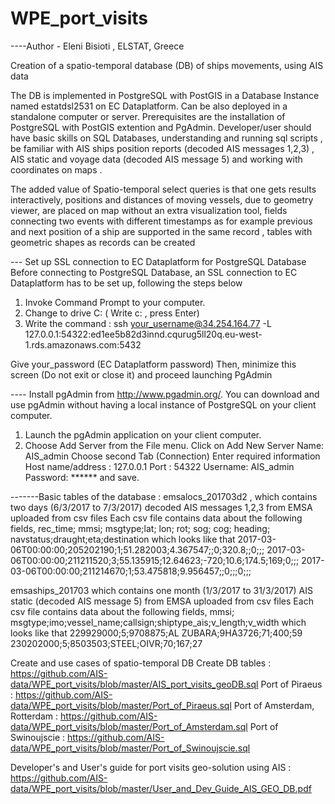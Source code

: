 # WPE_port_visits

----Author - Eleni Bisioti , ELSTAT, Greece

Creation of a  spatio-temporal database (DB) of ships movements, using AIS data

The DB is implemented in PostgreSQL with PostGIS in a Database Instance named estatdsl2531 on EC Dataplatform. 
Can be also deployed in a standalone computer or server. 
Prerequisites are the installation of PostgreSQL with PostGIS extention and PgAdmin. 
Developer/user should have basic skills on SQL Databases, understanding and running sql scripts , 
be familiar with AIS ships position reports (decoded AIS messages 1,2,3) , AIS static and voyage data (decoded AIS message 5) and working with coordinates on maps . 

The added value of Spatio-temporal select queries is that one gets results interactively, 
positions and distances of moving vessels, due to  geometry  viewer, are placed on map without an extra visualization tool, 
fields connecting two events with different timestamps as for example previous and next position of a ship are supported in the same record , 
tables with geometric shapes as records can be created  

---	Set up SSL connection to EC Dataplatform for PostgreSQL Database
           Before connecting to PostgreSQL Database, an SSL connection to EC Dataplatform has to be set up, following the steps below 
1.	Invoke Command Prompt to your computer.
2.	Change to drive C: ( Write c: , press Enter)
3.	Write the command :
ssh  your_username@34.254.164.77 -L 127.0.0.1:54322:ed1ee5b82d3innd.cqurug5ll20q.eu-west-1.rds.amazonaws.com:5432 

Give your_password  (EC Dataplatform password)
Then, minimize this screen (Do not exit or close it) and  proceed launching PgAdmin

---- Install pgAdmin from http://www.pgadmin.org/. You can download and use pgAdmin without having a local instance of PostgreSQL on your client computer.
1.	Launch the pgAdmin application on your client computer.
2.	Choose Add Server from the File menu.
Click on Add New Server 
Name: AIS_admin 
Choose second Tab (Connection)
Enter required information
Host name/address : 127.0.0.1
Port : 54322
Username: AIS_admin
Password: ******
 and save.

-------Basic tables of the database : 
emsalocs_201703d2 , which contains two days (6/3/2017 to 7/3/2017)  decoded AIS messages 1,2,3 from EMSA uploaded from csv files Each csv file contains data about the following fields, 
rec_time; mmsi; msgtype;lat; lon; rot; sog; cog; heading; navstatus;draught;eta;destination
which looks like that
2017-03-06T00:00:00;205202190;1;51.282003;4.367547;;0;320.8;;0;;;
2017-03-06T00:00:00;211211520;3;55.135915;12.64623;-720;10.6;174.5;169;0;;;
2017-03-06T00:00:00;211214670;1;53.475818;9.956457;;0;;;0;;;

emsaships_201703 which contains one month (1/3/2017 to 31/3/2017)  AIS static (decoded AIS message 5) from EMSA uploaded from csv files Each csv file contains data about the following fields,
mmsi; msgtype;imo;vessel_name;callsign;shiptype_ais;v_length;v_width
which looks like that
229929000;5;9708875;AL ZUBARA;9HA3726;71;400;59
230202000;5;8503503;STEEL;OIVR;70;167;27

Create and use cases of spatio-temporal DB 
Create DB tables : https://github.com/AIS-data/WPE_port_visits/blob/master/AIS_port_visits_geoDB.sql
Port of Piraeus : https://github.com/AIS-data/WPE_port_visits/blob/master/Port_of_Piraeus.sql
Port of Amsterdam, Rotterdam : https://github.com/AIS-data/WPE_port_visits/blob/master/Port_of_Amsterdam.sql
Port of Swinoujscie : https://github.com/AIS-data/WPE_port_visits/blob/master/Port_of_Swinoujscie.sql

Developer's and User's guide for port visits geo-solution using AIS : https://github.com/AIS-data/WPE_port_visits/blob/master/User_and_Dev_Guide_AIS_GEO_DB.pdf
